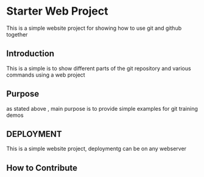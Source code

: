 # Starter Web Project
This is a simple website project for showing how to use git and github together

## Introduction
This is a simple is to show different parts of the git repository and various commands using a web project
## Purpose

as stated above , main purpose is to provide simple examples for git training demos
## DEPLOYMENT

This is a simple website project, deploymentg can be on any webserver
## How to Contribute